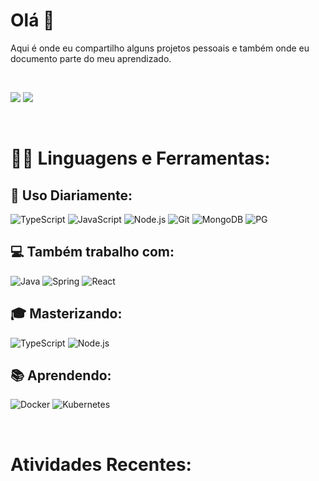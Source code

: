 # **Olá 👋**
Aqui é onde eu compartilho alguns projetos pessoais e também onde eu documento parte do meu aprendizado.

<br>

[<img src="https://img.shields.io/badge/LinkedIn-0077B5?style=for-the-badge&logo=linkedin&logoColor=white"/>](https://www.linkedin.com/in/rafael-fumegalli) [<img src="https://img.shields.io/badge/Medium-12100E?style=for-the-badge&logo=medium&logoColor=white"/>](https://medium.com/@fumegalli)

<br>

# 👨‍💻 **Linguagens e Ferramentas:**

## 🚀 Uso Diariamente:
![TypeScript](https://img.shields.io/badge/TypeScript-007ACC?style=for-the-badge&logo=typescript&logoColor=white) ![JavaScript](https://img.shields.io/badge/JavaScript-F7DF1E?style=for-the-badge&logo=javascript&logoColor=black) ![Node.js](https://img.shields.io/badge/Node.js-43853D?style=for-the-badge&logo=node.js&logoColor=white) ![Git](https://img.shields.io/badge/Git-F05032?style=for-the-badge&logo=Git&logoColor=white) ![MongoDB](https://img.shields.io/badge/MongoDB-4EA94B?style=for-the-badge&logo=mongodb&logoColor=white) ![PG](https://img.shields.io/badge/PostgreSQL-316192?style=for-the-badge&logo=postgresql&logoColor=white)
## 💻 Também trabalho com:
![Java](https://img.shields.io/badge/Java-ED8B00?style=for-the-badge&logo=java&logoColor=white) ![Spring](https://img.shields.io/badge/Spring-6DB33F?style=for-the-badge&logo=spring&logoColor=white) ![React](https://img.shields.io/badge/React-20232A?style=for-the-badge&logo=react&logoColor=61DAFB)

## 🎓 Masterizando:

![TypeScript](https://img.shields.io/badge/TypeScript-007ACC?style=for-the-badge&logo=typescript&logoColor=white) ![Node.js](https://img.shields.io/badge/Node.js-43853D?style=for-the-badge&logo=node.js&logoColor=white)

## 📚 Aprendendo:

![Docker](	https://img.shields.io/badge/Docker-2CA5E0?style=for-the-badge&logo=docker&logoColor=white)
![Kubernetes](https://img.shields.io/badge/Kubernetes-1E90FF?style=for-the-badge&logo=Kubernetes&logoColor=white)

<br>

# **Atividades Recentes:**
<!--START_SECTION:activity-->

<!--END_SECTION:activity-->

